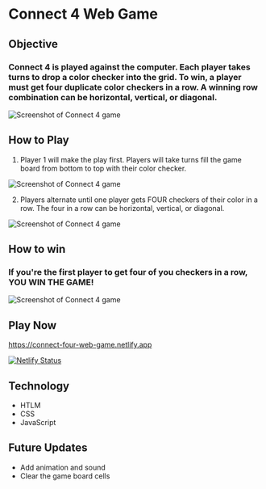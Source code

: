 # Connect 4 Web Game

## Objective

### Connect 4 is played against the computer. Each player takes turns to drop a color checker into the grid. To win, a player must get four duplicate color checkers in a row. A winning row combination can be horizontal, vertical, or diagonal.

![Screenshot of Connect 4 game](https://i.imgur.com/xkTURE7.png)

## How to Play

1. Player 1 will make the play first. Players will take turns fill the game board from bottom to top with their color checker.

![Screenshot of Connect 4 game](https://i.imgur.com/SWjjsha.png)

2. Players alternate until one player gets FOUR checkers of their color in a row. The four in a row can be horizontal, vertical, or diagonal.

![Screenshot of Connect 4 game](https://i.imgur.com/ZBEiQ0J.png)

## How to win

### If you're the first player to get four of you checkers in a row, YOU WIN THE GAME!

![Screenshot of Connect 4 game](https://i.imgur.com/U1Ske4t.png)

## Play Now

https://connect-four-web-game.netlify.app

[![Netlify Status](https://api.netlify.com/api/v1/badges/9f44daa8-7a4f-40f0-b217-1cb221d46c7d/deploy-status)](https://app.netlify.com/sites/connect-four-web-game/deploys)

## Technology

* HTLM
* CSS
* JavaScript

## Future Updates

* Add animation and sound
* Clear the game board cells
